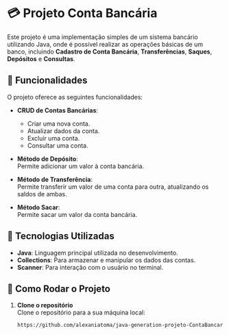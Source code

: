 # 💳 Projeto Conta Bancária

Este projeto é uma implementação simples de um sistema bancário utilizando Java, onde é possível realizar as operações básicas de um banco, incluindo **Cadastro de Conta Bancária**, **Transferências**, **Saques**, **Depósitos** e **Consultas**.

## 🚀 Funcionalidades

O projeto oferece as seguintes funcionalidades:

- **CRUD de Contas Bancárias**:  
  - Criar uma nova conta.
  - Atualizar dados da conta.
  - Excluir uma conta.
  - Consultar uma conta.

- **Método de Depósito**:  
  Permite adicionar um valor à conta bancária.

- **Método de Transferência**:  
  Permite transferir um valor de uma conta para outra, atualizando os saldos de ambas.

- **Método Sacar**:  
  Permite sacar um valor da conta bancária.

## 🔧 Tecnologias Utilizadas

- **Java**: Linguagem principal utilizada no desenvolvimento.
- **Collections**: Para armazenar e manipular os dados das contas.
- **Scanner**: Para interação com o usuário no terminal.

## 📝 Como Rodar o Projeto

1. **Clone o repositório**  
   Clone o repositório para a sua máquina local:
   ```bash
   https://github.com/alexaniatoma/java-generation-projeto-ContaBancaria
